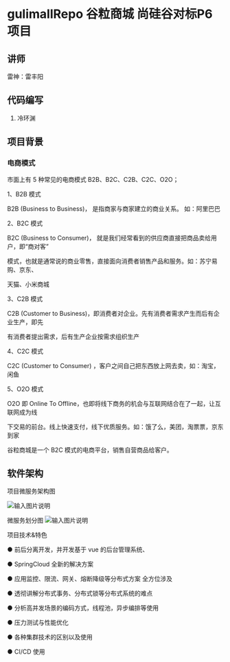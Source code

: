 # gulimallRepo 谷粒商城 尚硅谷对标P6项目
## 讲师
雷神：雷丰阳 
## 代码编写
1. 冷环渊

## 项目背景

### 电商模式

市面上有 5 种常见的电商模式 B2B、B2C、C2B、C2C、O2O；

1、B2B 模式

B2B (Business to Business)， 是指商家与商家建立的商业关系。 如：阿里巴巴

2、B2C 模式

B2C (Business to Consumer)， 就是我们经常看到的供应商直接把商品卖给用户，即“商对客”

模式，也就是通常说的商业零售，直接面向消费者销售产品和服务。如：苏宁易购、京东、

天猫、小米商城

3、C2B 模式

C2B (Customer to Business)，即消费者对企业。先有消费者需求产生而后有企业生产，即先

有消费者提出需求，后有生产企业按需求组织生产

4、C2C 模式

C2C (Customer to Consumer) ，客户之间自己把东西放上网去卖，如：淘宝，闲鱼

5、O2O 模式

O2O 即 Online To Offline，也即将线下商务的机会与互联网结合在了一起，让互联网成为线

下交易的前台。线上快速支付，线下优质服务。如：饿了么，美团，淘票票，京东到家

谷粒商城是一个 B2C 模式的电商平台，销售自营商品给客户。

## 软件架构
项目微服务架构图

![输入图片说明](https://images.gitee.com/uploads/images/2022/0620/144825_8efa75c0_8626283.png "屏幕截图.png")

微服务划分图
![输入图片说明](https://images.gitee.com/uploads/images/2022/0620/144833_c8b853fd_8626283.png "屏幕截图.png")


项目技术&特色

● 前后分离开发，并开发基于 vue 的后台管理系统、

● SpringCloud 全新的解决方案

● 应用监控、限流、网关、熔断降级等分布式方案 全方位涉及

● 透彻讲解分布式事务、分布式锁等分布式系统的难点

● 分析高并发场景的编码方式，线程池，异步编排等使用

● 压力测试与性能优化

● 各种集群技术的区别以及使用

● CI/CD 使用

